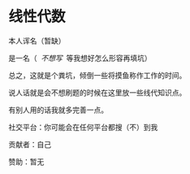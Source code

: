 # 线性代数
本人诨名（暂缺）

是一名（$~~{不想写}~~$等我想好怎么形容再填坑）

总之，这就是个粪坑，倾倒一些将摸鱼称作工作的时间。

说人话就是会不想刷题的时候在这里放一些线代知识点。

有别人用的话我就多完善一点。

社交平台：你可能会在任何平台都搜（不）到我

贡献者：自己

赞助：暂无